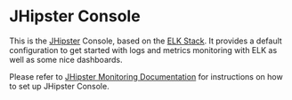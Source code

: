 # JHipster Console

This is the [JHipster](http://jhipster.github.io/) Console, based on the [ELK Stack](https://www.elastic.co/products). It provides a default configuration to get started with logs and metrics monitoring with ELK as well as some nice dashboards.

Please refer to [JHipster Monitoring Documentation](http://jhipster.github.io/monitoring) for instructions on how to set up JHipster Console.

